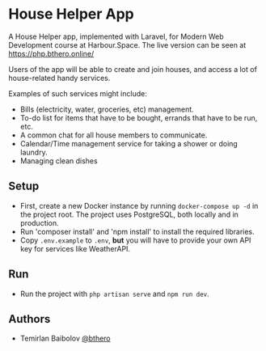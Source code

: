 
# House Helper App

A House Helper app, implemented with Laravel, for Modern Web Development course at Harbour.Space. The live version can be seen at https://php.bthero.online/

Users of the app will be able to create and join houses, and access a lot of house-related handy services.

Examples of such services might include:
- Bills (electricity, water, groceries, etc) management.
- To-do list for items that have to be bought, errands that have to be run, etc.
- A common chat for all house members to communicate.
- Calendar/Time management service for taking a shower or doing laundry.
- Managing clean dishes

## Setup

- First, create a new Docker instance by running `docker-compose up -d` in the project root. The project uses PostgreSQL, both locally and in production.
- Run 'composer install' and 'npm install' to install the required libraries.
- Copy `.env.example` to `.env`, **but** you will have to provide your own API key for services like WeatherAPI. 

## Run

- Run the project with `php artisan serve` and `npm run dev`.

## Authors

- Temirlan Baibolov [@bthero](https://www.github.com/bthero)


